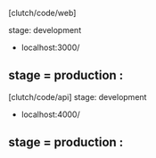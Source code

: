 [clutch/code/web]

stage: development
- localhost:3000/

stage = production :
- 

[clutch/code/api]
stage: development
- localhost:4000/

stage = production :
- 
